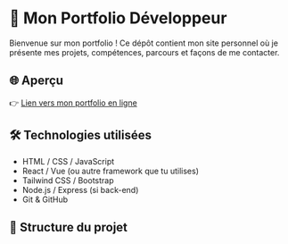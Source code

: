 # 💼 Mon Portfolio Développeur

Bienvenue sur mon portfolio ! Ce dépôt contient mon site personnel où je présente mes projets, compétences, parcours et façons de me contacter.

## 🌐 Aperçu

👉 [Lien vers mon portfolio en ligne](https://tonsiteweb.com)

## 🛠️ Technologies utilisées

- HTML / CSS / JavaScript
- React / Vue (ou autre framework que tu utilises)
- Tailwind CSS / Bootstrap
- Node.js / Express (si back-end)
- Git & GitHub

## 📁 Structure du projet

